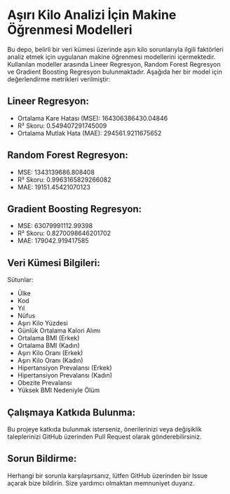 # Aşırı Kilo Analizi İçin Makine Öğrenmesi Modelleri

Bu depo, belirli bir veri kümesi üzerinde aşırı kilo sorunlarıyla ilgili faktörleri analiz etmek için uygulanan makine öğrenmesi modellerini içermektedir. Kullanılan modeller arasında Lineer Regresyon, Random Forest Regresyon ve Gradient Boosting Regresyon bulunmaktadır. Aşağıda her bir model için değerlendirme metrikleri verilmiştir:

## Lineer Regresyon:
- Ortalama Kare Hatası (MSE): 164306386430.04846
- R² Skoru: 0.549407291745009
- Ortalama Mutlak Hata (MAE): 294561.9211675652

## Random Forest Regresyon:
- MSE: 1343139686.808408
- R² Skoru: 0.9963165829266082
- MAE: 19151.45421070123

## Gradient Boosting Regresyon:
- MSE: 63079991112.99398
- R² Skoru: 0.8270098646201702
- MAE: 179042.919417585

##   Veri Kümesi Bilgileri:
Sütunlar:
- Ülke
- Kod
- Yıl
- Nüfus
- Aşırı Kilo Yüzdesi
- Günlük Ortalama Kalori Alımı
- Ortalama BMI (Erkek)
- Ortalama BMI (Kadın)
- Aşırı Kilo Oranı (Erkek)
- Aşırı Kilo Oranı (Kadın)
- Hipertansiyon Prevalansı (Erkek)
- Hipertansiyon Prevalansı (Kadın)
- Obezite Prevalansı
- Yüksek BMI Nedeniyle Ölüm

## Çalışmaya Katkıda Bulunma:
Bu projeye katkıda bulunmak isterseniz, önerilerinizi veya değişiklik taleplerinizi GitHub üzerinden Pull Request olarak gönderebilirsiniz.

## Sorun Bildirme:
Herhangi bir sorunla karşılaşırsanız, lütfen GitHub üzerinden bir Issue açarak bize bildirin. Size yardımcı olmaktan memnuniyet duyarız.

